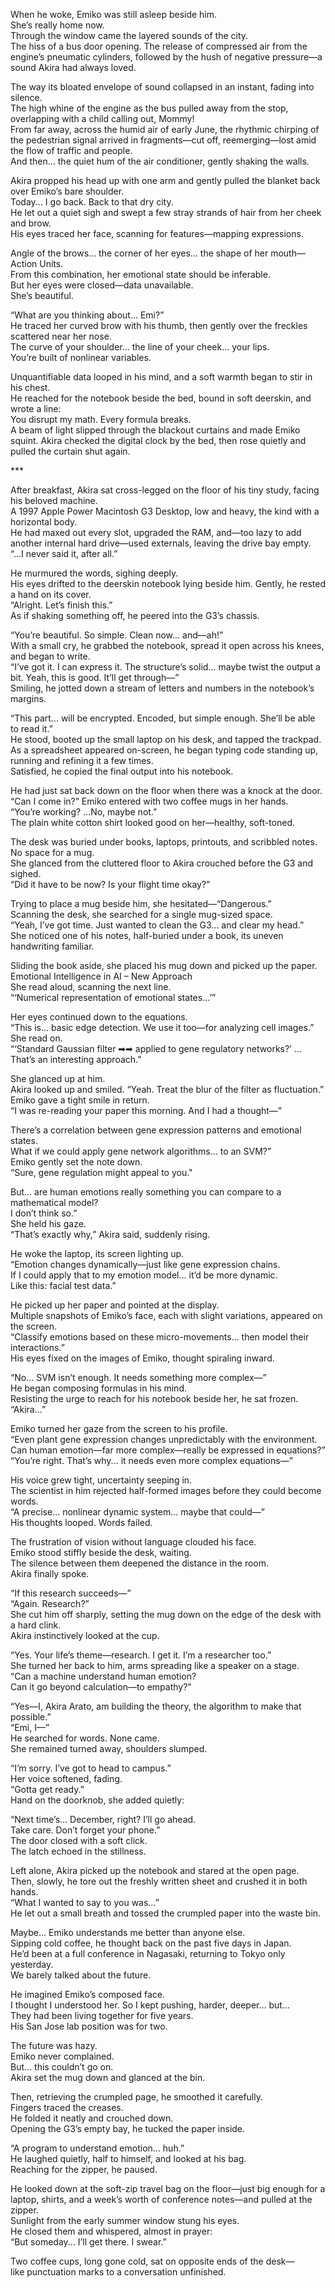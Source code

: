 <p>When he woke, Emiko was still asleep beside him.<br>
She’s really home now.<br>
Through the window came the layered sounds of the city.<br>
The hiss of a bus door opening. The release of compressed air from the engine’s pneumatic cylinders, followed by the hush of negative pressure—a sound Akira had always loved.</p>

<p>The way its bloated envelope of sound collapsed in an instant, fading into silence.<br>
The high whine of the engine as the bus pulled away from the stop, overlapping with a child calling out, Mommy!<br>
From far away, across the humid air of early June, the rhythmic chirping of the pedestrian signal arrived in fragments—cut off, reemerging—lost amid the flow of traffic and people.<br>
And then... the quiet hum of the air conditioner, gently shaking the walls.</p>

<p>Akira propped his head up with one arm and gently pulled the blanket back over Emiko’s bare shoulder.<br>
Today... I go back. Back to that dry city.<br>
He let out a quiet sigh and swept a few stray strands of hair from her cheek and brow.<br>
His eyes traced her face, scanning for features—mapping expressions.</p>

<p>Angle of the brows... the corner of her eyes... the shape of her mouth—Action Units.<br>
From this combination, her emotional state should be inferable.<br>
But her eyes were closed—data unavailable.<br>
She’s beautiful.</p>

<p>“What are you thinking about... Emi?”<br>
He traced her curved brow with his thumb, then gently over the freckles scattered near her nose.<br>
The curve of your shoulder... the line of your cheek... your lips.<br>
You’re built of nonlinear variables.</p>

<p>Unquantifiable data looped in his mind, and a soft warmth began to stir in his chest.<br>
He reached for the notebook beside the bed, bound in soft deerskin, and wrote a line:<br>
You disrupt my math. Every formula breaks.<br>
A beam of light slipped through the blackout curtains and made Emiko squint. Akira checked the digital clock by the bed, then rose quietly and pulled the curtain shut again.</p>

<p>***</p>

<p>After breakfast, Akira sat cross-legged on the floor of his tiny study, facing his beloved machine.<br>
A 1997 Apple Power Macintosh G3 Desktop, low and heavy, the kind with a horizontal body.<br>
He had maxed out every slot, upgraded the RAM, and—too lazy to add another internal hard drive—used externals, leaving the drive bay empty.<br>
“...I never said it, after all.”</p>

<p>He murmured the words, sighing deeply.<br>
His eyes drifted to the deerskin notebook lying beside him. Gently, he rested a hand on its cover.<br>
“Alright. Let’s finish this.”<br>
As if shaking something off, he peered into the G3’s chassis.</p>

<p>“You’re beautiful. So simple. Clean now... and—ah!”<br>
With a small cry, he grabbed the notebook, spread it open across his knees, and began to write.<br>
“I’ve got it. I can express it. The structure’s solid... maybe twist the output a bit. Yeah, this is good. It’ll get through—”<br>
Smiling, he jotted down a stream of letters and numbers in the notebook’s margins.</p>

<p>“This part... will be encrypted. Encoded, but simple enough. She’ll be able to read it.”<br>
He stood, booted up the small laptop on his desk, and tapped the trackpad.<br>
As a spreadsheet appeared on-screen, he began typing code standing up, running and refining it a few times.<br>
Satisfied, he copied the final output into his notebook.</p>

<p>He had just sat back down on the floor when there was a knock at the door.<br>
“Can I come in?” Emiko entered with two coffee mugs in her hands.<br>
“You’re working? …No, maybe not.”<br>
The plain white cotton shirt looked good on her—healthy, soft-toned.</p>

<p>The desk was buried under books, laptops, printouts, and scribbled notes.<br>
No space for a mug.<br>
She glanced from the cluttered floor to Akira crouched before the G3 and sighed.<br>
“Did it have to be now? Is your flight time okay?”</p>

<p>Trying to place a mug beside him, she hesitated—“Dangerous.”<br>
Scanning the desk, she searched for a single mug-sized space.<br>
“Yeah, I’ve got time. Just wanted to clean the G3... and clear my head.”<br>
She noticed one of his notes, half-buried under a book, its uneven handwriting familiar.</p>

<p>Sliding the book aside, she placed his mug down and picked up the paper.<br>
Emotional Intelligence in AI – New Approach<br>
She read aloud, scanning the next line.<br>
“‘Numerical representation of emotional states...’”</p>

<p>Her eyes continued down to the equations.<br>
“This is... basic edge detection. We use it too—for analyzing cell images.”<br>
She read on.<br>
“‘Standard Gaussian filter ➡➡ applied to gene regulatory networks?’ …That’s an interesting approach.”</p>

<p>She glanced up at him.<br>
Akira looked up and smiled. “Yeah. Treat the blur of the filter as fluctuation.”<br>
Emiko gave a tight smile in return.<br>
“I was re-reading your paper this morning. And I had a thought—”</p>

<p>There’s a correlation between gene expression patterns and emotional states.<br>
What if we could apply gene network algorithms... to an SVM?”<br>
Emiko gently set the note down.<br>
“Sure, gene regulation might appeal to you."</p>

<p>But... are human emotions really something you can compare to a mathematical model?<br>
I don’t think so.”<br>
She held his gaze.<br>
“That’s exactly why,” Akira said, suddenly rising.</p>

<p>He woke the laptop, its screen lighting up.<br>
“Emotion changes dynamically—just like gene expression chains.<br>
If I could apply that to my emotion model... it’d be more dynamic.<br>
Like this: facial test data.”</p>

<p>He picked up her paper and pointed at the display.<br>
Multiple snapshots of Emiko’s face, each with slight variations, appeared on the screen.<br>
“Classify emotions based on these micro-movements... then model their interactions.”<br>
His eyes fixed on the images of Emiko, thought spiraling inward.</p>

<p>“No... SVM isn’t enough. It needs something more complex—”<br>
He began composing formulas in his mind.<br>
Resisting the urge to reach for his notebook beside her, he sat frozen.<br>
“Akira...”</p>

<p>Emiko turned her gaze from the screen to his profile.<br>
“Even plant gene expression changes unpredictably with the environment.<br>
Can human emotion—far more complex—really be expressed in equations?”<br>
“You’re right. That’s why... it needs even more complex equations—”</p>

<p>His voice grew tight, uncertainty seeping in.<br>
The scientist in him rejected half-formed images before they could become words.<br>
“A precise... nonlinear dynamic system... maybe that could—”<br>
His thoughts looped. Words failed.</p>

<p>The frustration of vision without language clouded his face.<br>
Emiko stood stiffly beside the desk, waiting.<br>
The silence between them deepened the distance in the room.<br>
Akira finally spoke.</p>

<p>“If this research succeeds—”<br>
“Again. Research?”<br>
She cut him off sharply, setting the mug down on the edge of the desk with a hard clink.<br>
Akira instinctively looked at the cup.</p>

<p>“Yes. Your life’s theme—research. I get it. I’m a researcher too.”<br>
She turned her back to him, arms spreading like a speaker on a stage.<br>
“Can a machine understand human emotion?<br>
Can it go beyond calculation—to empathy?”</p>

<p>“Yes—I, Akira Arato, am building the theory, the algorithm to make that possible.”<br>
“Emi, I—”<br>
He searched for words. None came.<br>
She remained turned away, shoulders slumped.</p>

<p>“I’m sorry. I’ve got to head to campus.”<br>
Her voice softened, fading.<br>
“Gotta get ready.”<br>
Hand on the doorknob, she added quietly:</p>

<p>“Next time’s... December, right? I’ll go ahead.<br>
Take care. Don’t forget your phone.”<br>
The door closed with a soft click.<br>
The latch echoed in the stillness.</p>

<p>Left alone, Akira picked up the notebook and stared at the open page.<br>
Then, slowly, he tore out the freshly written sheet and crushed it in both hands.<br>
“What I wanted to say to you was...”<br>
He let out a small breath and tossed the crumpled paper into the waste bin.</p>

<p>Maybe... Emiko understands me better than anyone else.<br>
Sipping cold coffee, he thought back on the past five days in Japan.<br>
He’d been at a full conference in Nagasaki, returning to Tokyo only yesterday.<br>
We barely talked about the future.</p>

<p>He imagined Emiko’s composed face.<br>
I thought I understood her. So I kept pushing, harder, deeper... but...<br>
They had been living together for five years.<br>
His San Jose lab position was for two.</p>

<p>The future was hazy.<br>
Emiko never complained.<br>
But... this couldn’t go on.<br>
Akira set the mug down and glanced at the bin.</p>

<p>Then, retrieving the crumpled page, he smoothed it carefully.<br>
Fingers traced the creases.<br>
He folded it neatly and crouched down.<br>
Opening the G3’s empty bay, he tucked the paper inside.</p>

<p>“A program to understand emotion... huh.”<br>
He laughed quietly, half to himself, and looked at his bag.<br>
Reaching for the zipper, he paused.</p>

<p>He looked down at the soft-zip travel bag on the floor—just big enough for a laptop, shirts, and a week’s worth of conference notes—and pulled at the zipper.<br>
Sunlight from the early summer window stung his eyes.<br>
He closed them and whispered, almost in prayer:<br>
“But someday... I’ll get there. I swear.”</p>

<p>Two coffee cups, long gone cold, sat on opposite ends of the desk—<br>
like punctuation marks to a conversation unfinished.</p>
